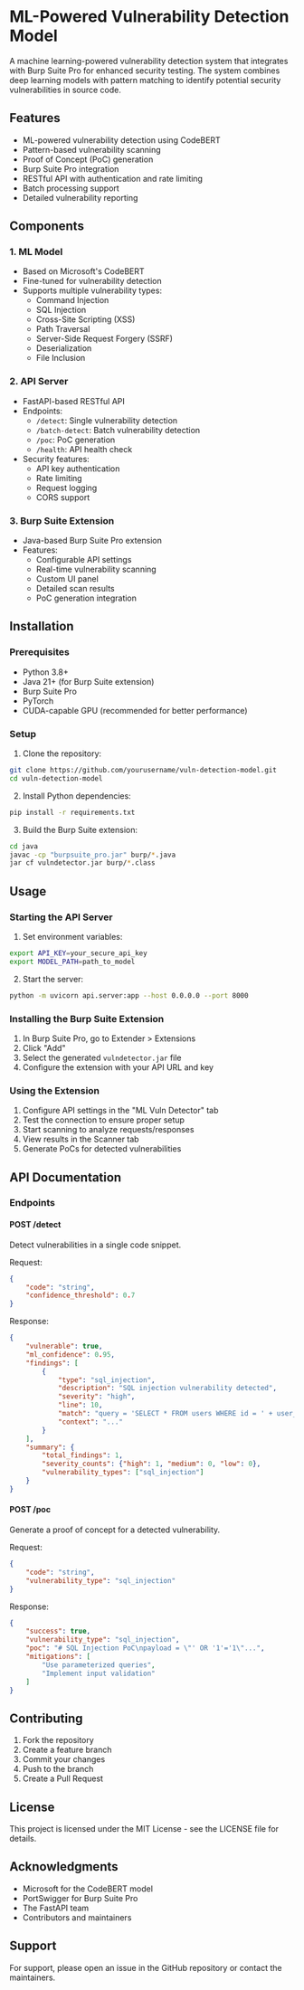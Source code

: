 # ML-Powered Vulnerability Detection Model

A machine learning-powered vulnerability detection system that integrates with Burp Suite Pro for enhanced security testing. The system combines deep learning models with pattern matching to identify potential security vulnerabilities in source code.

## Features

- ML-powered vulnerability detection using CodeBERT
- Pattern-based vulnerability scanning
- Proof of Concept (PoC) generation
- Burp Suite Pro integration
- RESTful API with authentication and rate limiting
- Batch processing support
- Detailed vulnerability reporting

## Components

### 1. ML Model
- Based on Microsoft's CodeBERT
- Fine-tuned for vulnerability detection
- Supports multiple vulnerability types:
  - Command Injection
  - SQL Injection
  - Cross-Site Scripting (XSS)
  - Path Traversal
  - Server-Side Request Forgery (SSRF)
  - Deserialization
  - File Inclusion

### 2. API Server
- FastAPI-based RESTful API
- Endpoints:
  - `/detect`: Single vulnerability detection
  - `/batch-detect`: Batch vulnerability detection
  - `/poc`: PoC generation
  - `/health`: API health check
- Security features:
  - API key authentication
  - Rate limiting
  - Request logging
  - CORS support

### 3. Burp Suite Extension
- Java-based Burp Suite Pro extension
- Features:
  - Configurable API settings
  - Real-time vulnerability scanning
  - Custom UI panel
  - Detailed scan results
  - PoC generation integration

## Installation

### Prerequisites
- Python 3.8+
- Java 21+ (for Burp Suite extension)
- Burp Suite Pro
- PyTorch
- CUDA-capable GPU (recommended for better performance)

### Setup

1. Clone the repository:
```bash
git clone https://github.com/yourusername/vuln-detection-model.git
cd vuln-detection-model
```

2. Install Python dependencies:
```bash
pip install -r requirements.txt
```

3. Build the Burp Suite extension:
```bash
cd java
javac -cp "burpsuite_pro.jar" burp/*.java
jar cf vulndetector.jar burp/*.class
```

## Usage

### Starting the API Server

1. Set environment variables:
```bash
export API_KEY=your_secure_api_key
export MODEL_PATH=path_to_model
```

2. Start the server:
```bash
python -m uvicorn api.server:app --host 0.0.0.0 --port 8000
```

### Installing the Burp Suite Extension

1. In Burp Suite Pro, go to Extender > Extensions
2. Click "Add"
3. Select the generated `vulndetector.jar` file
4. Configure the extension with your API URL and key

### Using the Extension

1. Configure API settings in the "ML Vuln Detector" tab
2. Test the connection to ensure proper setup
3. Start scanning to analyze requests/responses
4. View results in the Scanner tab
5. Generate PoCs for detected vulnerabilities

## API Documentation

### Endpoints

#### POST /detect
Detect vulnerabilities in a single code snippet.

Request:
```json
{
    "code": "string",
    "confidence_threshold": 0.7
}
```

Response:
```json
{
    "vulnerable": true,
    "ml_confidence": 0.95,
    "findings": [
        {
            "type": "sql_injection",
            "description": "SQL injection vulnerability detected",
            "severity": "high",
            "line": 10,
            "match": "query = 'SELECT * FROM users WHERE id = ' + user_input",
            "context": "..."
        }
    ],
    "summary": {
        "total_findings": 1,
        "severity_counts": {"high": 1, "medium": 0, "low": 0},
        "vulnerability_types": ["sql_injection"]
    }
}
```

#### POST /poc
Generate a proof of concept for a detected vulnerability.

Request:
```json
{
    "code": "string",
    "vulnerability_type": "sql_injection"
}
```

Response:
```json
{
    "success": true,
    "vulnerability_type": "sql_injection",
    "poc": "# SQL Injection PoC\npayload = \"' OR '1'='1\"...",
    "mitigations": [
        "Use parameterized queries",
        "Implement input validation"
    ]
}
```

## Contributing

1. Fork the repository
2. Create a feature branch
3. Commit your changes
4. Push to the branch
5. Create a Pull Request

## License

This project is licensed under the MIT License - see the LICENSE file for details.

## Acknowledgments

- Microsoft for the CodeBERT model
- PortSwigger for Burp Suite Pro
- The FastAPI team
- Contributors and maintainers

## Support

For support, please open an issue in the GitHub repository or contact the maintainers.

